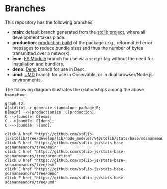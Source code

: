 <!--

@license Apache-2.0

Copyright (c) 2022 The Stdlib Authors.

Licensed under the Apache License, Version 2.0 (the "License");
you may not use this file except in compliance with the License.
You may obtain a copy of the License at

    http://www.apache.org/licenses/LICENSE-2.0

Unless required by applicable law or agreed to in writing, software
distributed under the License is distributed on an "AS IS" BASIS,
WITHOUT WARRANTIES OR CONDITIONS OF ANY KIND, either express or implied.
See the License for the specific language governing permissions and
limitations under the License.

-->

# Branches

This repository has the following branches:

-   **main**: default branch generated from the [stdlib project][stdlib-url], where all development takes place.
-   **production**: [production build][production-url] of the package (e.g., reformatted error messages to reduce bundle sizes and thus the number of bytes transmitted over a network).
-   **esm**: [ES Module][esm-url] branch for use via a `script` tag without the need for installation and bundlers.
-   **deno**: [Deno][deno-url] branch for use in Deno.
-   **umd**: [UMD][umd-url] branch for use in Observable, or in dual browser/Node.js environments.

The following diagram illustrates the relationships among the above branches:

```mermaid
graph TD;
A[stdlib]-->|generate standalone package|B;
B[main] -->|productionize| C[production];
C -->|bundle| D[esm];
C -->|bundle| E[deno];
C -->|bundle| F[umd];

click A href "https://github.com/stdlib-js/stdlib/tree/develop/lib/node_modules/%40stdlib/stats/base/sdsnanmeanors"
click B href "https://github.com/stdlib-js/stats-base-sdsnanmeanors/tree/main"
click C href "https://github.com/stdlib-js/stats-base-sdsnanmeanors/tree/production"
click D href "https://github.com/stdlib-js/stats-base-sdsnanmeanors/tree/esm"
click E href "https://github.com/stdlib-js/stats-base-sdsnanmeanors/tree/deno"
click F href "https://github.com/stdlib-js/stats-base-sdsnanmeanors/tree/umd"
```

[stdlib-url]: https://github.com/stdlib-js/stdlib/tree/develop/lib/node_modules/%40stdlib/stats/base/sdsnanmeanors
[production-url]: https://github.com/stdlib-js/stats-base-sdsnanmeanors/tree/production
[deno-url]: https://github.com/stdlib-js/stats-base-sdsnanmeanors/tree/deno
[umd-url]: https://github.com/stdlib-js/stats-base-sdsnanmeanors/tree/umd
[esm-url]: https://github.com/stdlib-js/stats-base-sdsnanmeanors/tree/esm